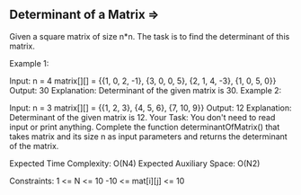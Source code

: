 Determinant of a Matrix  =>
-----------------------


Given a square matrix of size n*n. The task is to find the determinant of this matrix.

Example 1:

Input:
n = 4
matrix[][] = {{1, 0, 2, -1},
              {3, 0, 0, 5},
              {2, 1, 4, -3},
              {1, 0, 5, 0}}
Output: 30
Explanation:
Determinant of the given matrix is 30.
Example 2:

Input:
n = 3
matrix[][] = {{1, 2, 3},
              {4, 5, 6},
              {7, 10, 9}}
Output: 12
Explanation:
Determinant of the given matrix is 12.
Your Task:
You don't need to read input or print anything. Complete the function determinantOfMatrix() that takes matrix and its size n as input parameters and returns the determinant of the matrix.

Expected Time Complexity: O(N4)
Expected Auxiliary Space: O(N2)

Constraints:
1 <= N <= 10
-10 <= mat[i][j] <= 10
